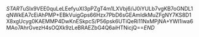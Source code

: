 $START$uSlx9VEE0quLeLEefyuXI3pPZgT4m1LXVbj6/iJ0iYULb7vgKB7oGNDL1qNWkEA7cEiAhPMP+EBkVuigGps66Hzx7PbD6sGEAmIdkMuZFgNY7KS8D1X8xgUcyg0KAEMMP4DwKnESkpcS/P56psk6UTiQeRi11NxMPjNA+YWI1iwa6MAo7AhrGvezH4sOQXk9zLeBRAEZbG4Q6aiHTNicjQ==$END$